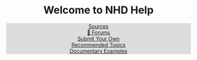 <h1><center>Welcome to NHD Help</center></h1>
<html>
<head>
<style>
ul {
  list-style-type: none;
  margin: 0;
  padding: 0;
  overflow: hidden;
  background-color: #dddddd;
}

li {
  float: left;
}

li a {
  display: block;
  padding: 8px;
}
</style>
</head>
<body>

<center>
<ul>
  <li><a href="sources">Sources</a></li>
  <li><a href="forum">💬 Forums</a></li>
  <li><a href="submit.html">Submit Your Own</a></li>
  <li><a href="recommended.html">Recommended Topics</a></li>
  <li><a href="documentarywinners.html">Documentary Examples</a></li>
</ul>
</center>
<div><script>
  (function() {
    var cx = '003526125467365392845:iut5hvdskdg';
    var gcse = document.createElement('script');
    gcse.type = 'text/javascript';
    gcse.async = true;
    gcse.src = 'https://cse.google.com/cse.js?cx=' + cx;
    var s = document.getElementsByTagName('script')[0];
    s.parentNode.insertBefore(gcse, s);
  })();
</script>
<gcse:search></gcse:search></div>
